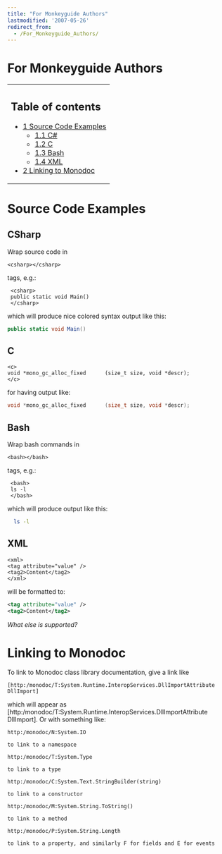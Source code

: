 ```yaml
---
title: "For Monkeyguide Authors"
lastmodified: '2007-05-26'
redirect_from:
  - /For_Monkeyguide_Authors/
---
```


For Monkeyguide Authors
=======================

<table>
<col width="100%" />
<tbody>
<tr class="odd">
<td align="left"><h2>Table of contents</h2>
<ul>
<li><a href="#source-code-examples">1 Source Code Examples</a>
<ul>
<li><a href="#csharp">1.1 C#</a></li>
<li><a href="#c">1.2 C</a></li>
<li><a href="#bash">1.3 Bash</a></li>
<li><a href="#xml">1.4 XML</a></li>
</ul></li>
<li><a href="#linking-to-monodoc">2 Linking to Monodoc</a></li>
</ul></td>
</tr>
</tbody>
</table>

Source Code Examples
====================

CSharp
------

Wrap source code in

``` nowiki
<csharp></csharp>
```

tags, e.g.:

     <csharp>
     public static void Main()
     </csharp>

which will produce nice colored syntax output like this:

``` csharp
public static void Main()
```

C
-

    <c>
    void *mono_gc_alloc_fixed      (size_t size, void *descr);
    </c>

for having output like:

``` c
void *mono_gc_alloc_fixed      (size_t size, void *descr);
```

Bash
----

Wrap bash commands in

``` nowiki
<bash></bash>
```

tags, e.g.:

     <bash>
     ls -l
     </bash>

which will produce output like this:

``` bash
  ls -l
```

XML
---

    <xml>
    <tag attribute="value" />
    <tag2>Content</tag2>
    </xml>

will be formatted to:

``` xml
<tag attribute="value" />
<tag2>Content</tag2>
```

*What else is supported?*

Linking to Monodoc
==================

To link to Monodoc class library documentation, give a link like

``` nowiki
[http:/monodoc/T:System.Runtime.InteropServices.DllImportAttribute DllImport]
```

which will appear as [http:/monodoc/T:System.Runtime.InteropServices.DllImportAttribute DllImport]. Or with something like:

``` nowiki
http:/monodoc/N:System.IO
```

    to link to a namespace

``` nowiki
http:/monodoc/T:System.Type
```

    to link to a type

``` nowiki
http:/monodoc/C:System.Text.StringBuilder(string)
```

    to link to a constructor

``` nowiki
http:/monodoc/M:System.String.ToString()
```

    to link to a method

``` nowiki
http:/monodoc/P:System.String.Length
```

    to link to a property, and similarly F for fields and E for events
